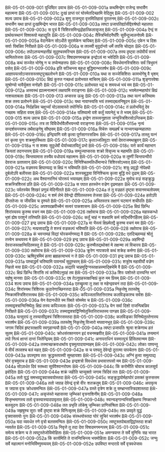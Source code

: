 BR-05-01-009-001	युधिष्ठिर उवाच
BR-05-01-009-001a	कथमिन्द्रेण राजेन्द्र सभार्येण महात्मना
BR-05-01-009-001c	दुःखं प्राप्तं परं घोरमेतदिच्छामि वेदितुम्
BR-05-01-009-002	शल्य उवाच
BR-05-01-009-002a	शृणु राजन्पुरा वृत्तमितिहासं पुरातनम्
BR-05-01-009-002c	सभार्येण यथा प्राप्तं दुःखमिन्द्रेण भारत
BR-05-01-009-003a	त्वष्टा प्रजापतिर्ह्यासीद्देवश्रेष्ठो महातपाः
BR-05-01-009-003c	स पुत्रं वै त्रिशिरसमिन्द्रद्रोहात्किलासृजत्
BR-05-01-009-004a	ऐन्द्रं स प्रार्थयत्स्थानं विश्वरूपो महाद्युतिः
BR-05-01-009-004c	तैस्त्रिभिर्वदनैर्घोरैः सूर्येन्दुज्वलनोपमैः
BR-05-01-009-005a	वेदानेकेन सोऽधीते सुरामेकेन चापिबत्
BR-05-01-009-005c	एकेन च दिशः सर्वाः पिबन्निव निरीक्षते
BR-05-01-009-006a	स तपस्वी मृदुर्दान्तो धर्मे तपसि चोद्यतः
BR-05-01-009-006c	तपोऽतप्यन्महत्तीव्रं सुदुश्चरमरिन्दम
BR-05-01-009-007a	तस्य दृष्ट्वा तपोवीर्यं सत्त्वं चामिततेजसः
BR-05-01-009-007c	विषादमगमच्छक्र इन्द्रोऽयं मा भवेदिति
BR-05-01-009-008a	कथं सज्जेत भोगेषु न च तप्येन्महत्तपः
BR-05-01-009-008c	विवर्धमानस्त्रिशिराः सर्वं त्रिभुवनं ग्रसेत्
BR-05-01-009-009a	इति सञ्चिन्त्य बहुधा बुद्धिमान्भरतर्षभ
BR-05-01-009-009c	आज्ञापयत्सोऽप्सरसस्त्वष्टृपुत्रप्रलोभने
BR-05-01-009-010a	यथा स सज्जेत्त्रिशिराः कामभोगेषु वै भृशम्
BR-05-01-009-010c	क्षिप्रं कुरुत गच्छध्वं प्रलोभयत माचिरम्
BR-05-01-009-011a	शृङ्गारवेषाः सुश्रोण्यो भावैर्युक्ता मनोहरैः
BR-05-01-009-011c	प्रलोभयत भद्रं वः शमयध्वं भयं मम
BR-05-01-009-012a	अस्वस्थं ह्यात्मनात्मानं लक्षयामि वराङ्गनाः
BR-05-01-009-012c	भयमेतन्महाघोरं क्षिप्रं नाशयताबलाः
BR-05-01-009-013	अप्सरस ऊचुः
BR-05-01-009-013a	तथा यत्नं करिष्यामः शक्र तस्य प्रलोभने
BR-05-01-009-013c	यथा नावाप्स्यसि भयं तस्माद्बलनिषूदन
BR-05-01-009-014a	निर्दहन्निव चक्षुर्भ्यां योऽसावास्ते तपोनिधिः
BR-05-01-009-014c	तं प्रलोभयितुं देव गच्छामः सहिता वयम्
BR-05-01-009-014e	यतिष्यामो वशे कर्तुं व्यपनेतुं च ते भयम्
BR-05-01-009-015	शल्य उवाच
BR-05-01-009-015a	इन्द्रेण तास्त्वनुज्ञाता जग्मुस्त्रिशिरसोऽन्तिकम्
BR-05-01-009-015c	तत्र ता विविधैर्भावैर्लोभयन्त्यो वराङ्गनाः
BR-05-01-009-015e	नृत्यं सन्दर्शयन्त्यश्च तथैवाङ्गेषु सौष्ठवम्
BR-05-01-009-016a	विचेरुः सम्प्रहर्षं च नाभ्यगच्छन्महातपाः
BR-05-01-009-016c	इन्द्रियाणि वशे कृत्वा पूर्णसागरसन्निभः
BR-05-01-009-017a	तास्तु यत्नं परं कृत्वा पुनः शक्रमुपस्थिताः
BR-05-01-009-017c	कृताञ्जलिपुटाः सर्वा देवराजमथाब्रुवन्
BR-05-01-009-018a	न स शक्यः सुदुर्धर्षो धैर्याच्चालयितुं प्रभो
BR-05-01-009-018c	यत्ते कार्यं महाभाग क्रियतां तदनन्तरम्
BR-05-01-009-019a	सम्पूज्याप्सरसः शक्रो विसृज्य च महामतिः
BR-05-01-009-019c	चिन्तयामास तस्यैव वधोपायं महात्मनः
BR-05-01-009-020a	स तूष्णीं चिन्तयन्वीरो देवराजः प्रतापवान्
BR-05-01-009-020c	विनिश्चितमतिर्धीमान्वधे त्रिशिरसोऽभवत्
BR-05-01-009-021a	वज्रमस्य क्षिपाम्यद्य स क्षिप्रं न भविष्यति
BR-05-01-009-021c	शत्रुः प्रवृद्धो नोपेक्ष्यो दुर्बलोऽपि बलीयसा
BR-05-01-009-022a	शास्त्रबुद्ध्या विनिश्चित्य कृत्वा बुद्धिं वधे दृढाम्
BR-05-01-009-022c	अथ वैश्वानरनिभं घोररूपं भयावहम्
BR-05-01-009-022e	मुमोच वज्रं सङ्क्रुद्धः शक्रस्त्रिशिरसं प्रति
BR-05-01-009-023a	स पपात हतस्तेन वज्रेण दृढमाहतः
BR-05-01-009-023c	पर्वतस्येव शिखरं प्रणुन्नं मेदिनीतले
BR-05-01-009-024a	तं तु वज्रहतं दृष्ट्वा शयानमचलोपमम्
BR-05-01-009-024c	न शर्म लेभे देवेन्द्रो दीपितस्तस्य तेजसा
BR-05-01-009-024e	हतोऽपि दीप्ततेजाः स जीवन्निव च दृश्यते
BR-05-01-009-025a	अभितस्तत्र तक्षाणं घटमानं शचीपतिः
BR-05-01-009-025c	अपश्यदब्रवीच्चैनं सत्वरं पाकशासनः
BR-05-01-009-025e	क्षिप्रं छिन्धि शिरांस्यस्य कुरुष्व वचनं मम
BR-05-01-009-026	तक्षोवाच
BR-05-01-009-026a	महास्कन्धो भृशं ह्येष परशुर्न तरिष्यति
BR-05-01-009-026c	कर्तुं चाहं न शक्ष्यामि कर्म सद्भिर्विगर्हितम्
BR-05-01-009-027	इन्द्र उवाच
BR-05-01-009-027a	मा भैस्त्वं क्षिप्रमेतद्वै कुरुष्व वचनं मम
BR-05-01-009-027c	मत्प्रसादाद्धि ते शस्त्रं वज्रकल्पं भविष्यति
BR-05-01-009-028	तक्षोवाच
BR-05-01-009-028a	कं भवन्तमहं विद्यां घोरकर्माणमद्य वै
BR-05-01-009-028c	एतदिच्छाम्यहं श्रोतुं तत्त्वेन कथयस्व मे
BR-05-01-009-029	इन्द्र उवाच
BR-05-01-009-029a	अहमिन्द्रो देवराजस्तक्षन्विदितमस्तु ते
BR-05-01-009-029c	कुरुष्वैतद्यथोक्तं मे तक्षन्मा त्वं विचारय
BR-05-01-009-030	तक्षोवाच
BR-05-01-009-030a	क्रूरेण नापत्रपसे कथं शक्रेह कर्मणा
BR-05-01-009-030c	ऋषिपुत्रमिमं हत्वा ब्रह्महत्याभयं न ते
BR-05-01-009-031	इन्द्र उवाच
BR-05-01-009-031a	पश्चाद्धर्मं चरिष्यामि पावनार्थं सुदुश्चरम्
BR-05-01-009-031c	शत्रुरेष महावीर्यो वज्रेण निहतो मया
BR-05-01-009-032a	अद्यापि चाहमुद्विग्नस्तक्षन्नस्माद्बिभेमि वै
BR-05-01-009-032c	क्षिप्रं छिन्धि शिरांसि त्वं करिष्येऽनुग्रहं तव
BR-05-01-009-033a	शिरः पशोस्ते दास्यन्ति भागं यज्ञेषु मानवाः
BR-05-01-009-033c	एष तेऽनुग्रहस्तक्षन्क्षिप्रं कुरु मम प्रियम्
BR-05-01-009-034	शल्य उवाच
BR-05-01-009-034a	एतच्छ्रुत्वा तु तक्षा स महेन्द्रवचनं तदा
BR-05-01-009-034c	शिरांस्यथ त्रिशिरसः कुठारेणाच्छिनत्तदा
BR-05-01-009-035a	निकृत्तेषु ततस्तेषु निष्क्रामंस्त्रिशिरास्त्वथ
BR-05-01-009-035c	कपिञ्जलास्तित्तिराश्च कलविङ्काश्च सर्वशः
BR-05-01-009-036a	येन वेदानधीते स्म पिबते सोममेव च
BR-05-01-009-036c	तस्माद्वक्त्रान्विनिष्पेतुः क्षिप्रं तस्य कपिञ्जलाः
BR-05-01-009-037a	येन सर्वा दिशो राजन्पिबन्निव निरीक्षते
BR-05-01-009-037c	तस्माद्वक्त्राद्विनिष्पेतुस्तित्तिरास्तस्य पाण्डव
BR-05-01-009-038a	यत्सुरापं तु तस्यासीद्वक्त्रं त्रिशिरसस्तदा
BR-05-01-009-038c	कलविङ्का विनिष्पेतुस्तेनास्य भरतर्षभ
BR-05-01-009-039a	ततस्तेषु निकृत्तेषु विज्वरो मघवानभूत्
BR-05-01-009-039c	जगाम त्रिदिवं हृष्टस्तक्षापि स्वगृहान्ययौ
BR-05-01-009-040a	त्वष्टा प्रजापतिः श्रुत्वा शक्रेणाथ हतं सुतम्
BR-05-01-009-040c	क्रोधसंरक्तनयन इदं वचनमब्रवीत्
BR-05-01-009-041a	तप्यमानं तपो नित्यं क्षान्तं दान्तं जितेन्द्रियम्
BR-05-01-009-041c	अनापराधिनं यस्मात्पुत्रं हिंसितवान्मम
BR-05-01-009-042a	तस्माच्छक्रवधार्थाय वृत्रमुत्पादयाम्यहम्
BR-05-01-009-042c	लोकाः पश्यन्तु मे वीर्यं तपसश्च बलं महत्
BR-05-01-009-042e	स च पश्यतु देवेन्द्रो दुरात्मा पापचेतनः
BR-05-01-009-043a	उपस्पृश्य ततः क्रुद्धस्तपस्वी सुमहायशाः
BR-05-01-009-043c	अग्निं हुत्वा समुत्पाद्य घोरं वृत्रमुवाच ह
BR-05-01-009-043e	इन्द्रशत्रो विवर्धस्व प्रभावात्तपसो मम
BR-05-01-009-044a	सोऽवर्धत दिवं स्तब्ध्वा सूर्यवैश्वानरोपमः
BR-05-01-009-044c	किं करोमीति चोवाच कालसूर्य इवोदितः
BR-05-01-009-044e	शक्रं जहीति चाप्युक्तो जगाम त्रिदिवं ततः
BR-05-01-009-045a	ततो युद्धं समभवद्वृत्रवासवयोस्तदा
BR-05-01-009-045c	सङ्क्रुद्धयोर्महाघोरं प्रसक्तं कुरुसत्तम
BR-05-01-009-046a	ततो जग्राह देवेन्द्रं वृत्रो वीरः शतक्रतुम्
BR-05-01-009-046c	अपावृत्य स जग्रास वृत्रः क्रोधसमन्वितः
BR-05-01-009-047a	ग्रस्ते वृत्रेण शक्रे तु सम्भ्रान्तास्त्रिदशास्तदा
BR-05-01-009-047c	असृजंस्ते महासत्त्वा जृम्भिकां वृत्रनाशिनीम्
BR-05-01-009-048a	विजृम्भमाणस्य ततो वृत्रस्यास्यादपावृतात्
BR-05-01-009-048c	स्वान्यङ्गान्यभिसङ्क्षिप्य निष्क्रान्तो बलसूदनः
BR-05-01-009-048e	ततः प्रभृति लोकेषु जृम्भिका प्राणिसंश्रिता
BR-05-01-009-049a	जहृषुश्च सुराः सर्वे दृष्ट्वा शक्रं विनिःसृतम्
BR-05-01-009-049c	ततः प्रववृते युद्धं वृत्रवासवयोः पुनः
BR-05-01-009-049e	संरब्धयोस्तदा घोरं सुचिरं भरतर्षभ
BR-05-01-009-050a	यदा व्यवर्धत रणे वृत्रो बलसमन्वितः
BR-05-01-009-050c	त्वष्टुस्तपोबलाद्विद्वांस्तदा शक्रो न्यवर्तत
BR-05-01-009-051a	निवृत्ते तु तदा देवा विषादमगमन्परम्
BR-05-01-009-051c	समेत्य शक्रेण च ते त्वष्टुस्तेजोविमोहिताः
BR-05-01-009-051e	अमन्त्रयन्त ते सर्वे मुनिभिः सह भारत
BR-05-01-009-052a	किं कार्यमिति ते राजन्विचिन्त्य भयमोहिताः
BR-05-01-009-052c	जग्मुः सर्वे महात्मानं मनोभिर्विष्णुमव्ययम्
BR-05-01-009-052e	उपविष्टा मन्दराग्रे सर्वे वृत्रवधेप्सवः
